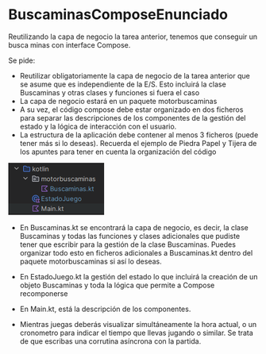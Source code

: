 # BuscaminasComposeEnunciado
Reutilizando la capa de negocio la tarea anterior, tenemos que conseguir un busca minas con  interface Compose. 

Se pide:
- Reutilizar obligatoriamente la capa de negocio  de la tarea anterior que se asume que es independiente de la E/S. Esto incluirá la clase Buscaminas y otras clases y funciones si fuera el caso
- La capa de negocio estará en un paquete motorbuscaminas
- A su vez, el código compose debe estar organizado en dos ficheros para separar las descripciones de los componentes de la gestión del estado y la lógica de interacción con el usuario.
- La estructura de la aplicación debe contener al menos 3 ficheros (puede tener más si lo deseas). Recuerda el ejemplo de Piedra Papel y Tijera de los apuntes para tener en cuenta la organización del código 

![estructura.png](estructura.png)

- En Buscaminas.kt se encontrará la capa de negocio, es decir, la clase Buscaminas y todas las funciones y clases adicionales que pudiste tener que escribir para la gestión de la clase Buscaminas. Puedes organizar todo esto en ficheros adicionales a Buscaminas.kt dentro del paquete motorbuscaminas si así lo deseas.
- En EstadoJuego.kt la gestión del estado lo que incluirá la creación de un objeto Buscaminas y toda la lógica que permite a Compose recomponerse
- En Main.kt, está la descripción de los componentes.


- Mientras juegas deberás visualizar simultáneamente la hora actual, o un cronometro para indicar el tiempo que llevas jugando o similar. Se trata de que escribas una corrutina asíncrona con la partida.
  
